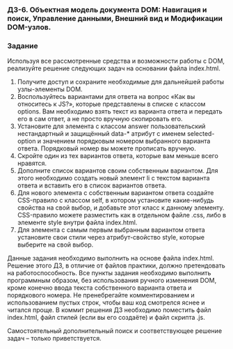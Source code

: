 ### ДЗ-6. Объектная модель документа DOM: Навигация и поиск, Управление данными, Внешний вид и Модификации DOM-узлов.

### Задание

Используя все рассмотренные средства и возможности работы с DOM, реализуйте решение следующих задач на основании файла index.html.

1. Получите доступ и сохраните необходимые для дальнейшей работы узлы-элементы DOM.
2. Воспользуйтесь вариантами для ответа на вопрос «Как вы относитесь к JS?», которые представлены в списке с классом options. Вам необходимо взять текст из варианта ответа и передать его в сам ответ, а не просто вручную скопировать его.
3. Установите для элемента с классом answer пользовательский нестандартный и защищённый data-* атрибут с именем selected-option и значением порядковым номером выбранного варианта ответа. Порядковый номер вы можете прописать вручную.
4. Скройте один из тех вариантов ответа, которые вам меньше всего нравятся.
5. Дополните список вариантов своим собственным вариантом. Для этого необходимо создать новый элемент li с текстом варианта ответа и вставить его в список вариантов ответа.
6. Для нового элемента с собственным вариантом ответа создайте CSS-правило с классом self, в котором установите какие-нибудь свойства на свой выбор, и добавьте этот класс к данному элементу. CSS-правило можете разместить как в отдельном файле .css, либо в элементе style внутри файла index.html.
7. Для элемента с самым первым выбранным вариантом ответа установите свои стили через атрибут-свойство style, которые выберите на свой выбор.

Данные задания необходимо выполнить на основе файла index.html.
Решение этого ДЗ, в отличие от файлов практики, должно претендовать на работоспособность. Все пункты задания необходимо выполнить программным образом, без использования ручного изменения DOM, кроме конечно ввода текста собственного варианта ответа и порядкового номера.
Не пренебрегайте комментированием и использованием пустых строк, чтобы ваш код смотрелся яснее и читался проще.
В коммит решения ДЗ необходимо поместить файл index.html, файл стилей (если вы его создаёте) и файл скрипта .js.

Самостоятельный дополнительный поиск и соответствующее решение задач – только приветствуется.
